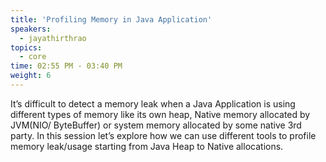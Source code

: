 ```yaml
---
title: 'Profiling Memory in Java Application'
speakers:
  - jayathirthrao
topics:
  - core
time: 02:55 PM - 03:40 PM
weight: 6
---
```


It’s difficult to detect a memory leak when a Java Application is using different types of memory like its own heap, Native memory allocated by JVM(NIO/ ByteBuffer) or system memory allocated by some native 3rd party. In this session let’s explore how we can use different tools to profile memory leak/usage starting from Java Heap to Native allocations.
